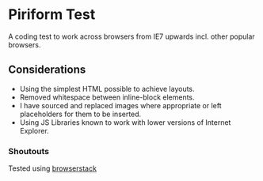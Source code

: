 # Piriform Test

A coding test to work across browsers from IE7 upwards incl. other popular browsers.

## Considerations

- Using the simplest HTML possible to achieve layouts.
- Removed whitespace between inline-block elements.
- I have sourced and replaced images where appropriate or left placeholders for them to be inserted.
- Using JS Libraries known to work with lower versions of Internet Explorer.

### Shoutouts

Tested using [browserstack](https://www.browserstack.com)
